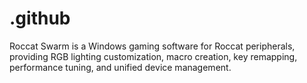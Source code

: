 # .github
Roccat Swarm is a Windows gaming software for Roccat peripherals, providing RGB lighting customization, macro creation, key remapping, performance tuning, and unified device management.
